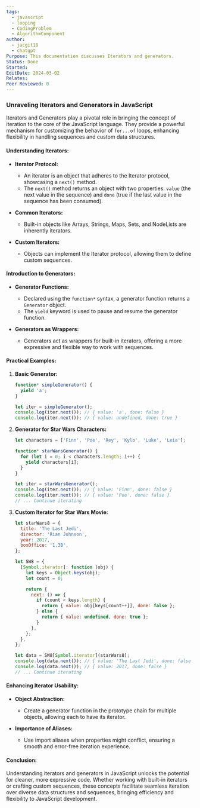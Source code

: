 ```yaml
---
tags:
  - javascript
  - looping
  - CodingProblem
  - AlgorithmComponent
author:
  - jacgit18
  - chatgpt
Purpose: This documentation discusses Iterators and generators.
Status: Done
Started: 
EditDate: 2024-03-02
Relates: 
Peer Reviewed: 0
---
```

### Unraveling Iterators and Generators in JavaScript

Iterators and Generators play a pivotal role in bringing the concept of iteration to the core of the JavaScript language. They provide a powerful mechanism for customizing the behavior of `for...of` loops, enhancing flexibility in handling sequences and custom data structures.

#### Understanding Iterators:

- **Iterator Protocol:**
  - An iterator is an object that adheres to the Iterator protocol, showcasing a `next()` method.
  - The `next()` method returns an object with two properties: `value` (the next value in the sequence) and `done` (true if the last value in the sequence has been consumed).

- **Common Iterators:**
  - Built-in objects like Arrays, Strings, Maps, Sets, and NodeLists are inherently iterators.

- **Custom Iterators:**
  - Objects can implement the Iterator protocol, allowing them to define custom sequences.

#### Introduction to Generators:

- **Generator Functions:**
  - Declared using the `function*` syntax, a generator function returns a `Generator` object.
  - The `yield` keyword is used to pause and resume the generator function.

- **Generators as Wrappers:**
  - Generators act as wrappers for built-in iterators, offering a more expressive and flexible way to work with sequences.

#### Practical Examples:

1. **Basic Generator:**

   ```javascript
   function* simpleGenerator() {
     yield 'a';
   }

   let iter = simpleGenerator();
   console.log(iter.next()); // { value: 'a', done: false }
   console.log(iter.next()); // { value: undefined, done: true }
   ```

2. **Generator for Star Wars Characters:**

   ```javascript
   let characters = ['Finn', 'Poe', 'Rey', 'Kylo', 'Luke', 'Leia'];

   function* starWarsGenerator() {
     for (let i = 0; i < characters.length; i++) {
       yield characters[i];
     }
   }

   let iter = starWarsGenerator();
   console.log(iter.next()); // { value: 'Finn', done: false }
   console.log(iter.next()); // { value: 'Poe', done: false }
   // ... Continue iterating
   ```

3. **Custom Iterator for Star Wars Movie:**

   ```javascript
   let starWars8 = {
     title: 'The Last Jedi',
     director: 'Rian Johnson',
     year: 2017,
     boxOffice: '1.3B',
   };

   let SW8 = {
     [Symbol.iterator]: function (obj) {
       let keys = Object.keys(obj);
       let count = 0;

       return {
         next: () => {
           if (count < keys.length) {
             return { value: obj[keys[count++]], done: false };
           } else {
             return { value: undefined, done: true };
           }
         },
       };
     },
   };

   let data = SW8[Symbol.iterator](starWars8);
   console.log(data.next()); // { value: 'The Last Jedi', done: false }
   console.log(data.next()); // { value: 2017, done: false }
   // ... Continue iterating
   ```

#### Enhancing Iterator Usability:

- **Object Abstraction:**
  - Create a generator function in the prototype chain for multiple objects, allowing each to have its iterator.

- **Importance of Aliases:**
  - Use import aliases when properties might conflict, ensuring a smooth and error-free iteration experience.

#### Conclusion:

Understanding iterators and generators in JavaScript unlocks the potential for cleaner, more expressive code. Whether working with built-in iterators or crafting custom sequences, these concepts facilitate seamless iteration over diverse data structures and sequences, bringing efficiency and flexibility to JavaScript development.